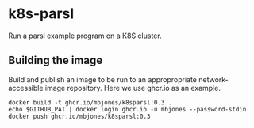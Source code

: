 # k8s-parsl

Run a parsl example program on a K8S cluster.

## Building the image

Build and publish an image to be run to an appropropriate network-accessible image repository.
Here we use ghcr.io as an example.

```
docker build -t ghcr.io/mbjones/k8sparsl:0.3 .
echo $GITHUB_PAT | docker login ghcr.io -u mbjones --password-stdin
docker push ghcr.io/mbjones/k8sparsl:0.3
```
